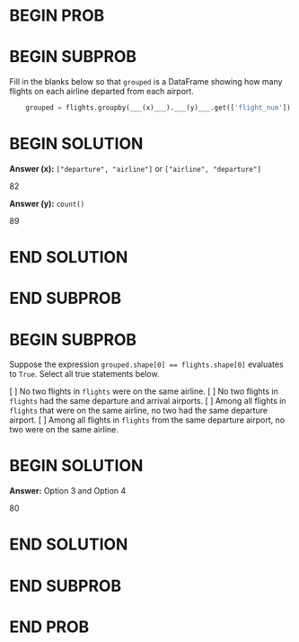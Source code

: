 # BEGIN PROB

# BEGIN SUBPROB

Fill in the blanks below so that `grouped` is a DataFrame showing how
many flights on each airline departed from each airport.

```py
    grouped = flights.groupby(___(x)___).___(y)___.get(['flight_num'])
```


# BEGIN SOLUTION

**Answer (x):** `["departure", "airline"]` or `["airline", "departure"] `

<average>82</average>

**Answer (y):** `count()`

<average>89</average>

# END SOLUTION

# END SUBPROB

# BEGIN SUBPROB

Suppose the expression `grouped.shape[0] == flights.shape[0]` evaluates
to `True`. Select all true statements below.

[ ] No two flights in `flights` were on the same airline.
[ ] No two flights in `flights` had the same departure and arrival airports.
[ ] Among all flights in `flights` that were on the same airline, no two had the same departure airport.
[ ] Among all flights in `flights` from the same departure airport, no two were on the same airline.

# BEGIN SOLUTION

**Answer:** Option 3 and Option 4

<average>80</average>

# END SOLUTION

# END SUBPROB

# END PROB